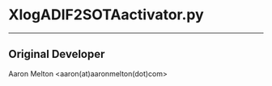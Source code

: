 # XlogADIF2SOTAactivator.py #
---

## Original Developer ##
Aaron Melton <aaron(at)aaronmelton(dot)com>
